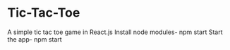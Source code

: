 # Tic-Tac-Toe
A simple tic tac toe game in React.js
Install node modules- npm start
Start the app- npm start
